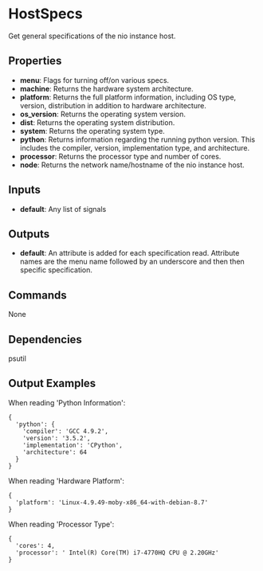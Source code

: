 HostSpecs
=========
Get general specifications of the nio instance host.

Properties
----------
- **menu**: Flags for turning off/on various specs.
- **machine**: Returns the hardware system architecture.
- **platform**: Returns the full platform information, including OS type, version, distribution in addition to hardware architecture.
- **os_version**: Returns the operating system version.
- **dist**: Returns the operating system distribution.
- **system**: Returns the operating system type.
- **python**: Returns information regarding the running python version.  This includes the compiler, version, implementation type, and architecture.
- **processor**: Returns the processor type and number of cores.
- **node**: Returns the network name/hostname of the nio instance host.

Inputs
------
- **default**: Any list of signals

Outputs
-------
- **default**: An attribute is added for each specification read. Attribute names are the menu name followed by an underscore and then then specific specification.

Commands
--------
None

Dependencies
------------
psutil

Output Examples
---------------
When reading 'Python Information':
```
{
  'python': {
    'compiler': 'GCC 4.9.2',
    'version': '3.5.2',
    'implementation': 'CPython',
    'architecture': 64
  }
}
```
When reading 'Hardware Platform':
```
{
  'platform': 'Linux-4.9.49-moby-x86_64-with-debian-8.7'
}
```
When reading 'Processor Type':
```
{
  'cores': 4,
  'processor': ' Intel(R) Core(TM) i7-4770HQ CPU @ 2.20GHz'
}
```
